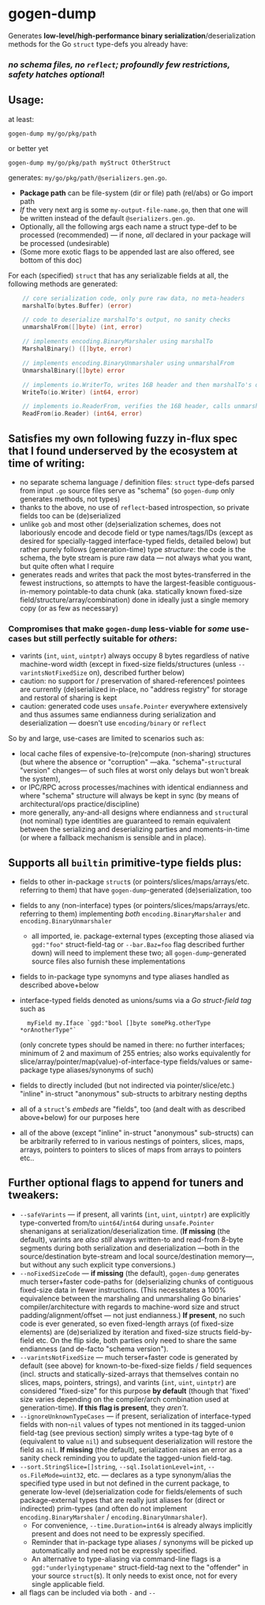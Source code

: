 # gogen-dump

Generates **low-level/high-performance binary serialization**/deserialization methods for the Go `struct` type-defs you already have:

### *no schema files, no `reflect`; profoundly few restrictions, safety hatches optional*!

## Usage:

at least:

    gogen-dump my/go/pkg/path

or better yet

    gogen-dump my/go/pkg/path myStruct OtherStruct

generates: `my/go/pkg/path/@serializers.gen.go`.

- **Package path** can be file-system (dir or file) path (rel/abs) or Go import path
- *If* the very next arg is some `my-output-file-name.go`, then that one will be written instead of the default `@serializers.gen.go`.
- Optionally, all the following args each name a struct type-def to be processed (recommended) — if none, *all* declared in your package will be processed (undesirable)
- (Some more exotic flags to be appended last are also offered, see bottom of this doc)

For each (specified) `struct` that has any serializable fields at all, the following methods are generated:

```go
    // core serialization code, only pure raw data, no meta-headers
    marshalTo(bytes.Buffer) (error)

    // code to deserialize marshalTo's output, no sanity checks
    unmarshalFrom([]byte) (int, error)

    // implements encoding.BinaryMarshaler using marshalTo
    MarshalBinary() ([]byte, error)

    // implements encoding.BinaryUnmarshaler using unmarshalFrom
    UnmarshalBinary([]byte) error

    // implements io.WriterTo, writes 16B header and then marshalTo's output
    WriteTo(io.Writer) (int64, error)

    // implements io.ReaderFrom, verifies the 16B header, calls unmarshalFrom
    ReadFrom(io.Reader) (int64, error)
```

## Satisfies my own following fuzzy in-flux spec that I found underserved by the ecosystem at time of writing:

- no separate schema language / definition files: `struct` type-defs parsed from input `.go` source files serve as "schema" (so `gogen-dump` only generates methods, not types)
- thanks to the above, no use of `reflect`-based introspection, so private fields too can be (de)serialized
- unlike `gob` and most other (de)serialization schemes, does not laboriously encode and decode field or type names/tags/IDs (except as desired for specially-tagged interface-typed fields, detailed below) but rather purely follows (generation-time) type *structure*: the code is the schema, the byte stream is pure raw data — not always what you want, but quite often what I require
- generates reads and writes that pack the most bytes-transferred in the fewest instructions, so attempts to have the largest-feasible contiguous-in-memory pointable-to data chunk (aka. statically known fixed-size field/structure/array/combination) done in ideally just a single memory copy (or as few as necessary)

### Compromises that make `gogen-dump` less-viable for *some* use-cases but still perfectly suitable for *others*:

- varints (`int`, `uint`, `uintptr`) always occupy 8 bytes regardless of native machine-word width (except in fixed-size fields/structures (unless `--varintsNotFixedSize` on), described further below)
- caution: no support for / preservation of shared-references! pointees are currently (de)serialized in-place, no "address registry" for storage and restoral of sharing is kept
- caution: generated code uses `unsafe.Pointer` everywhere extensively and thus assumes same endianness during serialization and deserialization — doesn't use `encoding/binary` or `reflect`

So by and large, use-cases are limited to scenarios such as:
- local cache files of expensive-to-(re)compute (non-sharing) structures (but where the absence or "corruption" —aka. "schema"-`struct`ural "version" changes— of such files at worst only delays but won't break the system),
- or IPC/RPC across processes/machines with identical endianness and where "schema" structure will always be kept in sync (by means of architectural/ops practice/discipline)
- more generally, any-and-all designs where endianness and `struct`ural (not nominal) type identities are guaranteed to remain equivalent between the serializing and deserializing parties and moments-in-time (or where a fallback mechanism is sensible and in place).

## Supports all `builtin` primitive-type fields plus:

- fields to other in-package `struct`s (or pointers/slices/maps/arrays/etc. referring to them) that have `gogen-dump`-generated (de)serialization, too
- fields to any (non-interface) types (or pointers/slices/maps/arrays/etc. referring to them) implementing *both* `encoding.BinaryMarshaler` and `encoding.BinaryUnmarshaler`
  - all imported, ie. package-external types (excepting those aliased via `ggd:"foo"` struct-field-tag or `--bar.Baz=foo` flag described further down) will need to implement these two; all `gogen-dump`-generated source files also furnish these implementations
- fields to in-package type synomyns and type aliases handled as described above+below
- interface-typed fields denoted as unions/sums via a *Go struct-field tag* such as

        myField my.Iface `ggd:"bool []byte somePkg.otherType *orAnotherType"`

    (only concrete types should be named in there: no further interfaces; minimum of 2 and maximum of 255 entries; also works equivalently for slice/array/pointer/map(value)-of-interface-type fields/values or same-package type aliases/synonyms of such)
- fields to directly included (but not indirected via pointer/slice/etc.) "inline" in-struct "anonymous" sub-structs to arbitrary nesting depths
- all of a `struct`'s *embeds* are "fields", too (and dealt with as described above+below) for our purposes here
- all of the above (except "inline" in-struct "anonymous" sub-structs) can be arbitrarily referred to in various nestings of pointers, slices, maps, arrays, pointers to pointers to slices of maps from arrays to pointers etc..

## Further optional flags to append for tuners and tweakers:

- `--safeVarints` — if present, all varints (`int`, `uint`, `uintptr`) are explicitly type-converted from/to `uint64`/`int64` during `unsafe.Pointer` shenanigans at serialization/deserialization time. (**If missing** (the default), varints are *also still* always written-to and read-from 8-byte segments during both serialization and deserialization —both in the source/destination byte-stream and local source/destination memory—, but without any such explicit type conversions.)
- `--noFixedSizeCode` — **if missing** (the default), `gogen-dump` generates much terser+faster code-paths for (de)serializing chunks of contiguous fixed-size data in fewer instructions. (This necessitates a 100% equivalence between the marshaling and unmarshaling Go binaries' compiler/architecture with regards to machine-word size and struct padding/alignment/offset — not just endianness.) **If present**, no such code is ever generated, so even fixed-length arrays (of fixed-size elements) are (de)serialized by iteration and fixed-size structs field-by-field etc. On the flip side, both parties only need to share the same endianness (and de-facto "schema version").
- `--varintsNotFixedSize` — much terser+faster code is generated by default (see above) for known-to-be-fixed-size fields / field sequences (incl. structs and statically-sized-arrays that themselves contain no slices, maps, pointers, strings), and varints (`int`, `uint`, `uintptr`) are considered "fixed-size" for this purpose **by default** (though that 'fixed' size varies depending on the compiler/arch combination used at generation-time). **If this flag is present**, they *aren't*.
- `--ignoreUnknownTypeCases` — if present, serialization of interface-typed fields with non-`nil` values of types not mentioned in its tagged-union field-tag (see previous section) simply writes a type-tag byte of `0` (equivalent to value `nil`) and subsequent deserialization will restore the field as `nil`. **If missing** (the default), serialization raises an error as a sanity check reminding you to update the tagged-union field-tag.
- `--sort.StringSlice=[]string`, `--sql.IsolationLevel=int`, `--os.FileMode=uint32`, etc. — declares as a type synonym/alias the specified type used in but not defined in the current package, to generate low-level (de)serialization code for fields/elements of such package-external types that are really just aliases for (direct or indirected) prim-types (and often do not implement `encoding.BinaryMarshaler` / `encoding.BinaryUnmarshaler`).
  - For convenience, `--time.Duration=int64` is already always implicitly present and does not need to be expressly specified.
  - Reminder that in-package type aliases / synonyms will be picked up automatically and need not be expressly specified.
  - An alternative to type-aliasing via command-line flags is a `ggd:"underlyingtypename"` struct-field-tag next to the "offender" in your source `struct`(s). It only needs to exist once, not for every single applicable field.
- all flags can be included via both `-` and `--`
